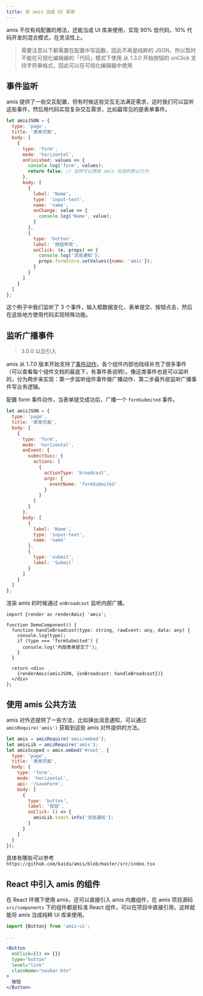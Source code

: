 ```yaml
---
title: 将 amis 当成 UI 库用
---
```


amis 不仅有纯配置的用法，还能当成 UI 库来使用，实现 90% 低代码，10% 代码开发的混合模式，在灵活性上。

> 需要注意以下都需要在配置中写函数，因此不再是纯粹的 JSON，所以暂时不能在可视化编辑器的「代码」模式下使用
> 从 1.3.0 开始按钮的 onClick 支持字符串格式，因此可以在可视化编辑器中使用

## 事件监听

amis 提供了一些交互配置，但有时候这些交互无法满足需求，这时我们可以监听这些事件，然后用代码实现复杂交互需求，比如最常见的是表单事件。

```javascript
let amisJSON = {
  type: 'page',
  title: '表单页面',
  body: [
    {
      type: 'form',
      mode: 'horizontal',
      onFinished: values => {
        console.log('form', values);
        return false; // 这样可以禁掉 amis 后续的默认行为
      },
      body: [
        {
          label: 'Name',
          type: 'input-text',
          name: 'name',
          onChange: value => {
            console.log('Name', value);
          }
        },
        {
          type: 'button',
          label: '按钮修改',
          onClick: (e, props) => {
            console.log('消息通知');
            props.formStore.setValues({name: 'amis'});
          }
        }
      ]
    }
  ]
};
```

这个例子中我们监听了 3 个事件，输入框数据变化、表单提交、按钮点击，然后在这些地方使用代码实现特殊功能。

## 监听广播事件

> 3.0.0 以后引入

amis 从 1.7.0 版本开始支持了[事件动作](../concepts/event-action)，各个组件内部也陆续补充了很多事件（可以查看每个组件文档的最底下，有事件表说明）。像这类事件也是可以监听的，分为两步来实现：第一步监听组件事件做广播动作、第二步最外层监听广播事件写业务逻辑。

配置 form 事件动作，当表单提交成功后，广播一个 `formSubmited` 事件。

```js
let amisJSON = {
  type: 'page',
  title: '表单页面',
  body: [
    {
      type: 'form',
      mode: 'horizontal',
      onEvent: {
        submitSucc: {
          actions: [
            {
              actionType: 'broadcast',
              args: {
                eventName: 'formSubmited'
              }
            }
          ]
        }
      },
      body: [
        {
          label: 'Name',
          type: 'input-text',
          name: 'name'
        },
        {
          type: 'submit',
          label: 'Submit'
        }
      ]
    }
  ]
};
```

渲染 amis 的时候通过 `onBroadcast` 监听内部广播。

```tsx
import {render as renderAmis} 'amis';

function DemoComponent() {
  function handleBroadcast(type: string, rawEvent: any, data: any) {
    console.log(type);
    if (type === 'formSubmited') {
      console.log('内部表单提交了');
    }
  }

  return <div>
    {renderAmis(amisJSON, {onBroadcast: handleBroadcast})}
  </div>
};
```

## 使用 amis 公共方法

amis 对外还提供了一些方法，比如弹出消息通知，可以通过 `amisRequire('amis')` 获取到这些 amis 对外提供的方法。

```javascript
let amis = amisRequire('amis/embed');
let amisLib = amisRequire('amis');
let amisScoped = amis.embed('#root', {
  type: 'page',
  title: '表单页面',
  body: {
    type: 'form',
    mode: 'horizontal',
    api: '/saveForm',
    body: [
      {
        type: 'button',
        label: '按钮',
        onClick: () => {
          amisLib.toast.info('消息通知');
        }
      }
    ]
  }
});
```

具体有哪些可以参考 `https://github.com/baidu/amis/blob/master/src/index.tsx`

## React 中引入 amis 的组件

在 React 环境下使用 amis，还可以直接引入 amis 内置组件，在 amis 项目源码 `src/components` 下的组件都是标准 React 组件，可以在项目中直接引用，这样就能将 amis 当成纯粹 UI 库来使用。

```jsx
import {Button} from 'amis-ui';

...

<Button
  onClick={() => {}}
  type="button"
  level="link"
  className="navbar-btn"
>
  按钮
</Button>
```

